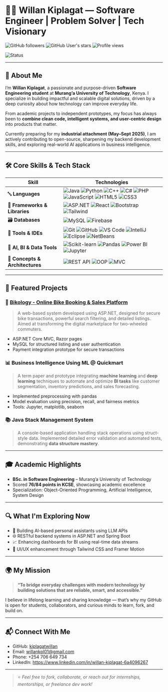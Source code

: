 # 👨‍💻 Willan Kiplagat — Software Engineer | Problem Solver | Tech Visionary

![GitHub followers](https://img.shields.io/github/followers/kiplagatwillan?label=Follow&style=social)
![GitHub User's stars](https://img.shields.io/github/stars/kiplagatwillan?style=social)
![Profile views](https://komarev.com/ghpvc/?username=kiplagatwillan&label=Profile%20views&color=0e75b6&style=flat)

![Status](https://img.shields.io/badge/Industrial%20Attachment-May--Sept%202025-informational)

---

## 🚀 About Me

I’m **Willan Kiplagat**, a passionate and purpose-driven **Software Engineering student** at **Murang’a University of Technology**, Kenya. I specialize in building impactful and scalable digital solutions, driven by a deep curiosity about how technology can improve everyday life.

From academic projects to independent prototypes, my focus has always been to **combine clean code, intelligent systems, and user-centric design** into products that matter.

Currently preparing for my **industrial attachment (May–Sept 2025)**, I am actively contributing to open-source, sharpening my backend development skills, and exploring real-world AI applications in business intelligence.

---

## 🛠️ Core Skills & Tech Stack

| **Skill**                   | **Technologies** |
|----------------------------|------------------|
| 🔤 **Languages**            | ![Java](https://img.shields.io/badge/Java-%23ED8B00.svg?style=for-the-badge&logo=java&logoColor=white) ![Python](https://img.shields.io/badge/Python-%233776AB.svg?style=for-the-badge&logo=python&logoColor=white) ![C++](https://img.shields.io/badge/C%2B%2B-%2300599C.svg?style=for-the-badge&logo=c%2B%2B&logoColor=white) ![C#](https://img.shields.io/badge/C%23-%23239120.svg?style=for-the-badge&logo=c-sharp&logoColor=white) ![PHP](https://img.shields.io/badge/PHP-%23777BB4.svg?style=for-the-badge&logo=php&logoColor=white) ![JavaScript](https://img.shields.io/badge/JavaScript-%23F7DF1E.svg?style=for-the-badge&logo=javascript&logoColor=black) ![HTML5](https://img.shields.io/badge/HTML5-%23E34F26.svg?style=for-the-badge&logo=html5&logoColor=white) ![CSS3](https://img.shields.io/badge/CSS3-%231572B6.svg?style=for-the-badge&logo=css3&logoColor=white) |
| 🧱 **Frameworks & Libraries** | ![ASP.NET](https://img.shields.io/badge/ASP.NET-512BD4?style=for-the-badge&logo=.net&logoColor=white) ![React](https://img.shields.io/badge/React-%2361DAFB.svg?style=for-the-badge&logo=react&logoColor=black) ![Bootstrap](https://img.shields.io/badge/Bootstrap-%237952B3.svg?style=for-the-badge&logo=bootstrap&logoColor=white) ![Tailwind](https://img.shields.io/badge/Tailwind_CSS-%2306B6D4.svg?style=for-the-badge&logo=tailwind-css&logoColor=white) |
| 🗃️ **Databases**            | ![MySQL](https://img.shields.io/badge/MySQL-%2300f.svg?style=for-the-badge&logo=mysql&logoColor=white) ![Firebase](https://img.shields.io/badge/Firebase-%23039BE5.svg?style=for-the-badge&logo=firebase) |
| 🧰 **Tools & IDEs**         | ![Git](https://img.shields.io/badge/Git-%23F05033.svg?style=for-the-badge&logo=git&logoColor=white) ![GitHub](https://img.shields.io/badge/GitHub-%23121011.svg?style=for-the-badge&logo=github&logoColor=white) ![VS Code](https://img.shields.io/badge/VS%20Code-%23007ACC.svg?style=for-the-badge&logo=visual-studio-code&logoColor=white) ![IntelliJ](https://img.shields.io/badge/IntelliJ_IDEA-%23000000.svg?style=for-the-badge&logo=intellij-idea&logoColor=white) ![Eclipse](https://img.shields.io/badge/Eclipse-2C2255?style=for-the-badge&logo=eclipse&logoColor=white) ![NetBeans](https://img.shields.io/badge/NetBeans-1B6AC6.svg?style=for-the-badge&logo=apache-netbeans-ide&logoColor=white) |
| 🤖 **AI, BI & Data Tools**  | ![Scikit-learn](https://img.shields.io/badge/scikit--learn-F7931E.svg?style=for-the-badge&logo=scikit-learn&logoColor=white) ![Pandas](https://img.shields.io/badge/Pandas-150458.svg?style=for-the-badge&logo=pandas&logoColor=white) ![Power BI](https://img.shields.io/badge/Power_BI-F2C811.svg?style=for-the-badge&logo=power-bi&logoColor=black) ![Jupyter](https://img.shields.io/badge/Jupyter-F37626.svg?style=for-the-badge&logo=jupyter&logoColor=white) |
| 🧠 **Concepts & Architectures** | ![REST API](https://img.shields.io/badge/REST%20API-%23007ACC.svg?style=for-the-badge&logo=api&logoColor=white) ![OOP](https://img.shields.io/badge/OOP-Principles-%234285F4?style=for-the-badge) ![MVC](https://img.shields.io/badge/MVC-Architecture-blueviolet?style=for-the-badge) |

---

## 📂 Featured Projects

### 🔧 [Bikology - Online Bike Booking & Sales Platform](https://github.com/kiplagatwillan/bikology)
> A web-based system developed using ASP.NET, designed for secure bike transactions, powerful search filtering, and detailed listings. Aimed at transforming the digital marketplace for two-wheeled commuters.

- ASP.NET Core MVC, Razor pages  
- MySQL for structured listing and user authentication  
- Payment integration prototype for secure transactions  

### 📊 Business Intelligence Using ML @ Quickmart
> A term paper and prototype integrating **machine learning** and **deep learning** techniques to automate and optimize **BI tasks** like customer segmentation, inventory predictions, and sales forecasting.

- Implemented preprocessing with pandas  
- Model evaluation using precision, recall, and fairness metrics  
- Tools: Jupyter, matplotlib, seaborn  

### 📚 Java Stack Management System
> A console-based application handling stack operations using struct-style data. Implemented detailed error validation and automated tests, demonstrating **data structure mastery**.

---

## 🎓 Academic Highlights

- **BSc. in Software Engineering** – Murang’a University of Technology  
- Scored **76/84 points in KCSE**, showcasing academic excellence  
- Specialization: Object-Oriented Programming, Artificial Intelligence, System Design

---

## 🔍 What I'm Exploring Now

- 🤖 Building AI-based personal assistants using LLM APIs  
- 🌐 RESTful backend systems in ASP.NET and Spring Boot  
- 📈 Enhancing dashboards for BI using real-time data streams  
- 📱 UI/UX enhancement through Tailwind CSS and Framer Motion  

---

## 🌍 My Mission

> **“To bridge everyday challenges with modern technology by building solutions that are reliable, smart, and accessible.”**

I believe in lifelong learning and sharing knowledge — that’s why my GitHub is open for students, collaborators, and curious minds to learn, fork, and build on.

---

## 📬 Connect With Me

- GitHub: [kiplagatwillan](https://github.com/kiplagatwillan)  
- Email: willankpl01@gmail.com  
- Phone: +254 706 649 734  
- LinkedIn: https://www.linkedin.com/in/willan-kiplagat-6a4096267

---

> ⭐ *Feel free to fork, collaborate, or reach out for internships, mentorships, or freelance dev work!*
